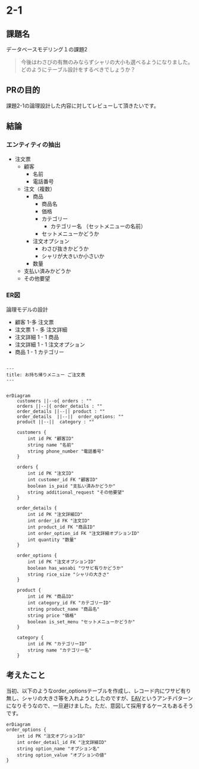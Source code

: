 # 2-1
## 課題名
データベースモデリング１の課題2
> 今後はわさびの有無のみならずシャリの大小も選べるようになりました。どのようにテーブル設計をするべきでしょうか？

## PRの目的
課題2-1の論理設計した内容に対してレビューして頂きたいです。

## 結論

### エンティティの抽出
- 注文票
    - 顧客
        - 名前
        - 電話番号
    - 注文（複数）
        - 商品
            - 商品名
            - 価格
            - カテゴリー
                - カテゴリー名 （セットメニューの名前）
            - セットメニューかどうか
        - 注文オプション
            - わさび抜きかどうか
            - シャリが大きいか小さいか
        - 数量
    - 支払い済みかどうか
    - その他要望



### ER図
論理モデルの設計
- 顧客 1-多 注文票
- 注文票 1 - 多 注文詳細
- 注文詳細 1 - 1 商品
- 注文詳細 1 - 1 注文オプション
- 商品 1 - 1 カテゴリー




```mermaid

---
title: お持ち帰りメニュー ご注文表
---


erDiagram
    customers ||--o{ orders : ""
    orders ||--|{ order_details : ""
    order_details ||--|| product : ""
    order_details  ||--||  order_options: ""
    product ||--||  category : ""

    customers {
        int id PK "顧客ID"
        string name "名前"
        string phone_number "電話番号"
    }

    orders {
        int id PK "注文ID"
        int customer_id FK "顧客ID"
        boolean is_paid "支払い済みかどうか"
        string additional_request "その他要望"
    }

    order_details {
        int id PK "注文詳細ID"
        int order_id FK "注文ID"
        int product_id FK "商品ID"
        int order_option_id FK "注文詳細オプションID"
        int quantity "数量"
    }

    order_options {
        int id PK "注文オプションID"
        boolean has_wasabi "ワサビ有りかどうか"
        string rice_size "シャリの大きさ"
    }

    product {
        int id PK "商品ID"
        int category_id FK "カテゴリーID"
        string product_name "商品名"
        string price "価格"
        boolean is_set_menu "セットメニューかどうか"
    }

    category {
        int id PK "カテゴリーID"
        string name "カテゴリー名"
    }
```

## 考えたこと
当初、以下のようなorder_optionsテーブルを作成し、レコード内にワサビ有り無し、シャリの大きさ等を入れようとしたのですが、[EAV](https://zenn.dev/kingdom0927/articles/0c1d4483409db4)というアンチパターンになりそうなので、一旦避けました。ただ、意図して採用するケースもあるそうです。


```mermaid
erDiagram
order_options {
    int id PK "注文オプションID"
    int order_detail_id FK "注文詳細ID"
    string option_name "オプション名"
    string option_value "オプションの値"
}
```

